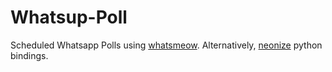 # Whatsup-Poll
Scheduled Whatsapp Polls using [whatsmeow](https://github.com/tulir/whatsmeow).
Alternatively, [neonize](https://github.com/krypton-byte/neonize) python bindings.
